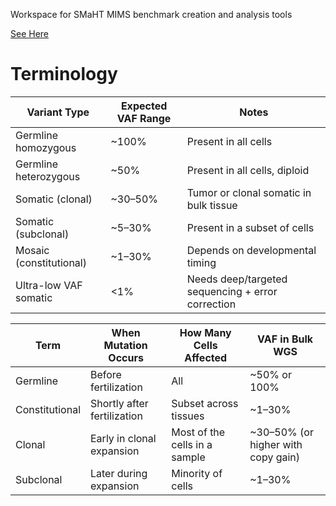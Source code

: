 
Workspace for SMaHT MIMS benchmark creation and analysis tools

<a href="https://raw.githack.com/BCM-HGSC/SMaHT_MIMS/main/coverage_calculatorvaf_coverage_predictor.html">See Here</a>



Terminology
==========


| Variant Type             | Expected VAF Range | Notes                                             |
| ------------------------ | ------------------ | ------------------------------------------------- |
| Germline homozygous      |  ~100%             | Present in all cells                              |
| Germline heterozygous    |  ~50%              | Present in all cells, diploid                     |
| Somatic (clonal)         |  ~30–50%           | Tumor or clonal somatic in bulk tissue            |
| Somatic (subclonal)      |  ~5–30%            | Present in a subset of cells                      |
| Mosaic (constitutional)  |  ~1–30%            | Depends on developmental timing                   |
| Ultra-low VAF somatic    | <1%                | Needs deep/targeted sequencing + error correction |

| Term           | When Mutation Occurs        | How Many Cells Affected       | VAF in Bulk WGS                    |
| -------------- | --------------------------- | ----------------------------- | ---------------------------------- |
| Germline       | Before fertilization        | All                           | ~50% or 100%                       |
| Constitutional | Shortly after fertilization | Subset across tissues         | ~1–30%                             |
| Clonal         | Early in clonal expansion   | Most of the cells in a sample | ~30–50% (or higher with copy gain) |
| Subclonal      | Later during expansion      | Minority of cells             | ~1–30%                             |
